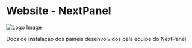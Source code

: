 # Website - NextPanel
[![Logo Image](https://raw.githubusercontent.com/Next-Panel/Docs/main/static/img/baner.png)](https://jexactylbrasil.ml)

Docs de instalação dos painéis desenvolvidos pela equipe do NextPanel

